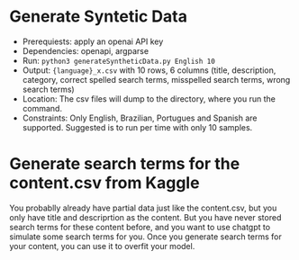 # Generate Syntetic Data
* Prerequiests: apply an openai API key
* Dependencies: openapi, argparse
* Run: `python3 generateSyntheticData.py English 10`
* Output: `{language}_x.csv` with 10 rows, 6 columns (title, description, category, correct spelled search terms, misspelled search terms, wrong search terms)
* Location: The csv files will dump to the directory, where you run the command.
* Constraints: Only English, Brazilian, Portugues and Spanish are supported. Suggested is to run per time with only 10 samples.

# Generate search terms for the content.csv from Kaggle
You probablly already have partial data just like the content.csv, but you only have title and descriprtion as the content. But you have never stored search terms for these content before, and you want to use chatgpt to simulate some search terms for you.
Once you generate search terms for your content, you can use it to overfit your model.
